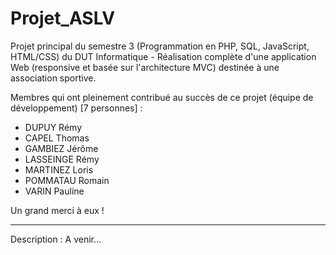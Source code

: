 # Projet_ASLV
Projet principal du semestre 3 (Programmation en PHP, SQL, JavaScript, HTML/CSS) du DUT Informatique - Réalisation complète d'une application Web (responsive et basée sur l'architecture MVC) destinée à une association sportive.

Membres qui ont pleinement contribué au succès de ce projet (équipe de développement) [7 personnes] : 
- DUPUY Rémy
- CAPEL Thomas
- GAMBIEZ Jérôme
- LASSEINGE Rémy
- MARTINEZ Loris
- POMMATAU Romain
- VARIN Pauline 

Un grand merci à eux ! 

---
Description : A venir... 
